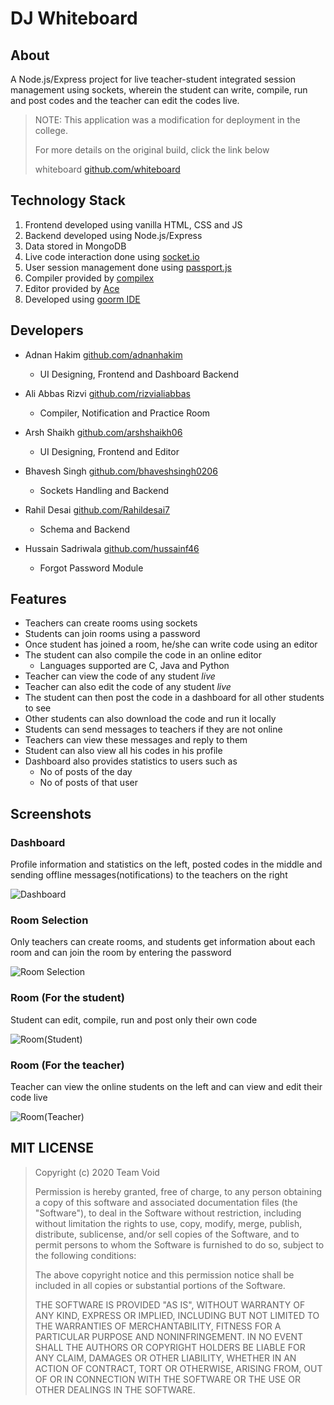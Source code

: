 # DJ Whiteboard

## About

A Node.js/Express project for live teacher-student integrated session management using sockets, wherein the student can write, compile, run and post codes and the teacher can edit the codes live.

> NOTE: This application was a modification for deployment in the college.
>
> For more details on the original build, click the link below
>
> whiteboard
> [github.com/whiteboard](https://github.com/bhaveshsingh0206/Whiteboard)

## Technology Stack

1. Frontend developed using vanilla HTML, CSS and JS
1. Backend developed using Node.js/Express
1. Data stored in MongoDB
1. Live code interaction done using [socket.io](https://www.npmjs.com/package/socket.io)
1. User session management done using [passport.js](https://www.npmjs.com/package/passport)
1. Compiler provided by [compilex](https://www.npmjs.com/package/compilex)
1. Editor provided by [Ace](https://ace.c9.io/)
1. Developed using [goorm IDE](https://ide.goorm.io/)

## Developers

-  Adnan Hakim [github.com/adnanhakim](https://github.com/adnanhakim)

   -  UI Designing, Frontend and Dashboard Backend

-  Ali Abbas Rizvi [github.com/rizvialiabbas](https://github.com/rizvialiabbas)

   -  Compiler, Notification and Practice Room

-  Arsh Shaikh [github.com/arshshaikh06](https://github.com/arshshaikh06)

   -  UI Designing, Frontend and Editor

-  Bhavesh Singh [github.com/bhaveshsingh0206](https://github.com/bhaveshsingh0206)

   -  Sockets Handling and Backend

-  Rahil Desai [github.com/Rahildesai7](https://github.com/Rahildesai7)

   -  Schema and Backend

-  Hussain Sadriwala [github.com/hussainf46](https://github.com/hussainf46)

   -  Forgot Password Module

## Features

-  Teachers can create rooms using sockets
-  Students can join rooms using a password
-  Once student has joined a room, he/she can write code using an editor
-  The student can also compile the code in an online editor
    - Languages supported are C, Java and Python
-  Teacher can view the code of any student _live_
-  Teacher can also edit the code of any student _live_
-  The student can then post the code in a dashboard for all other students to see
-  Other students can also download the code and run it locally
-  Students can send messages to teachers if they are not online
-  Teachers can view these messages and reply to them
-  Student can also view all his codes in his profile
-  Dashboard also provides statistics to users such as
   -  No of posts of the day
   -  No of posts of that user

## Screenshots

### Dashboard

Profile information and statistics on the left, posted codes in the middle and sending offline messages(notifications) to the teachers on the right

![Dashboard](https://i.imgur.com/0KBAvEg.png?2)

### Room Selection

Only teachers can create rooms, and students get information about each room and can join the room by entering the password

![Room Selection](https://i.imgur.com/hQKdkbn.png)

### Room (For the student)

Student can edit, compile, run and post only their own code

![Room(Student)](https://i.imgur.com/Y9n73xH.png)

### Room (For the teacher)

Teacher can view the online students on the left and can view and edit their code live

![Room(Teacher)](https://i.imgur.com/pv8mLb3.png)

## MIT LICENSE

> Copyright (c) 2020 Team Void
>
> Permission is hereby granted, free of charge, to any person obtaining a copy
> of this software and associated documentation files (the "Software"), to deal
> in the Software without restriction, including without limitation the rights
> to use, copy, modify, merge, publish, distribute, sublicense, and/or sell
> copies of the Software, and to permit persons to whom the Software is
> furnished to do so, subject to the following conditions:
>
> The above copyright notice and this permission notice shall be included in all
> copies or substantial portions of the Software.
>
> THE SOFTWARE IS PROVIDED "AS IS", WITHOUT WARRANTY OF ANY KIND, EXPRESS OR
> IMPLIED, INCLUDING BUT NOT LIMITED TO THE WARRANTIES OF MERCHANTABILITY,
> FITNESS FOR A PARTICULAR PURPOSE AND NONINFRINGEMENT. IN NO EVENT SHALL THE
> AUTHORS OR COPYRIGHT HOLDERS BE LIABLE FOR ANY CLAIM, DAMAGES OR OTHER
> LIABILITY, WHETHER IN AN ACTION OF CONTRACT, TORT OR OTHERWISE, ARISING FROM,
> OUT OF OR IN CONNECTION WITH THE SOFTWARE OR THE USE OR OTHER DEALINGS IN THE
> SOFTWARE.

